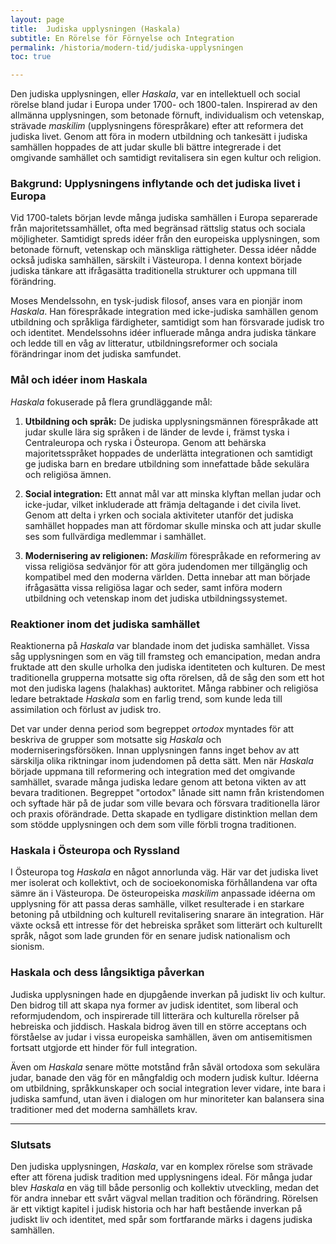 ```yaml
---
layout: page
title:  Judiska upplysningen (Haskala)
subtitle: En Rörelse för Förnyelse och Integration
permalink: /historia/modern-tid/judiska-upplysningen
toc: true

---
```


Den judiska upplysningen, eller *Haskala*, var en intellektuell och social rörelse bland judar i Europa under 1700- och 1800-talen. Inspirerad av den allmänna upplysningen, som betonade förnuft, individualism och vetenskap, strävade *maskilim* (upplysningens förespråkare) efter att reformera det judiska livet. Genom att föra in modern utbildning och tankesätt i judiska samhällen hoppades de att judar skulle bli bättre integrerade i det omgivande samhället och samtidigt revitalisera sin egen kultur och religion.

### Bakgrund: Upplysningens inflytande och det judiska livet i Europa

Vid 1700-talets början levde många judiska samhällen i Europa separerade från majoritetssamhället, ofta med begränsad rättslig status och sociala möjligheter. Samtidigt spreds idéer från den europeiska upplysningen, som betonade förnuft, vetenskap och mänskliga rättigheter. Dessa idéer nådde också judiska samhällen, särskilt i Västeuropa. I denna kontext började judiska tänkare att ifrågasätta traditionella strukturer och uppmana till förändring.

Moses Mendelssohn, en tysk-judisk filosof, anses vara en pionjär inom *Haskala*. Han förespråkade integration med icke-judiska samhällen genom utbildning och språkliga färdigheter, samtidigt som han försvarade judisk tro och identitet. Mendelssohns idéer influerade många andra judiska tänkare och ledde till en våg av litteratur, utbildningsreformer och sociala förändringar inom det judiska samfundet.

### Mål och idéer inom Haskala

*Haskala* fokuserade på flera grundläggande mål:

1. **Utbildning och språk:** De judiska upplysningsmännen förespråkade att judar skulle lära sig språken i de länder de levde i, främst tyska i Centraleuropa och ryska i Östeuropa. Genom att behärska majoritetsspråket hoppades de underlätta integrationen och samtidigt ge judiska barn en bredare utbildning som innefattade både sekulära och religiösa ämnen.

2. **Social integration:** Ett annat mål var att minska klyftan mellan judar och icke-judar, vilket inkluderade att främja deltagande i det civila livet. Genom att delta i yrken och sociala aktiviteter utanför det judiska samhället hoppades man att fördomar skulle minska och att judar skulle ses som fullvärdiga medlemmar i samhället.

3. **Modernisering av religionen:** *Maskilim* förespråkade en reformering av vissa religiösa sedvänjor för att göra judendomen mer tillgänglig och kompatibel med den moderna världen. Detta innebar att man började ifrågasätta vissa religiösa lagar och seder, samt införa modern utbildning och vetenskap inom det judiska utbildningssystemet.

### Reaktioner inom det judiska samhället

Reaktionerna på *Haskala* var blandade inom det judiska samhället. Vissa såg upplysningen som en väg till framsteg och emancipation, medan andra fruktade att den skulle urholka den judiska identiteten och kulturen. De mest traditionella grupperna motsatte sig ofta rörelsen, då de såg den som ett hot mot den judiska lagens (halakhas) auktoritet. Många rabbiner och religiösa ledare betraktade *Haskala* som en farlig trend, som kunde leda till assimilation och förlust av judisk tro.

Det var under denna period som begreppet *ortodox* myntades för att beskriva de grupper som motsatte sig *Haskala* och moderniseringsförsöken. Innan upplysningen fanns inget behov av att särskilja olika riktningar inom judendomen på detta sätt. Men när *Haskala* började uppmana till reformering och integration med det omgivande samhället, svarade många judiska ledare genom att betona vikten av att bevara traditionen. Begreppet "ortodox" lånade sitt namn från kristendomen och syftade här på de judar som ville bevara och försvara traditionella läror och praxis oförändrade. Detta skapade en tydligare distinktion mellan dem som stödde upplysningen och dem som ville förbli trogna traditionen.

### Haskala i Östeuropa och Ryssland

I Östeuropa tog *Haskala* en något annorlunda väg. Här var det judiska livet mer isolerat och kollektivt, och de socioekonomiska förhållandena var ofta sämre än i Västeuropa. De östeuropeiska *maskilim* anpassade idéerna om upplysning för att passa deras samhälle, vilket resulterade i en starkare betoning på utbildning och kulturell revitalisering snarare än integration. Här växte också ett intresse för det hebreiska språket som litterärt och kulturellt språk, något som lade grunden för en senare judisk nationalism och sionism.

### Haskala och dess långsiktiga påverkan

Judiska upplysningen hade en djupgående inverkan på judiskt liv och kultur. Den bidrog till att skapa nya former av judisk identitet, som liberal och reformjudendom, och inspirerade till litterära och kulturella rörelser på hebreiska och jiddisch. Haskala bidrog även till en större acceptans och förståelse av judar i vissa europeiska samhällen, även om antisemitismen fortsatt utgjorde ett hinder för full integration.

Även om *Haskala* senare mötte motstånd från såväl ortodoxa som sekulära judar, banade den väg för en mångfaldig och modern judisk kultur. Idéerna om utbildning, språkkunskaper och social integration lever vidare, inte bara i judiska samfund, utan även i dialogen om hur minoriteter kan balansera sina traditioner med det moderna samhällets krav.

---

### Slutsats

Den judiska upplysningen, *Haskala*, var en komplex rörelse som strävade efter att förena judisk tradition med upplysningens ideal. För många judar blev *Haskala* en väg till både personlig och kollektiv utveckling, medan det för andra innebar ett svårt vägval mellan tradition och förändring. Rörelsen är ett viktigt kapitel i judisk historia och har haft bestående inverkan på judiskt liv och identitet, med spår som fortfarande märks i dagens judiska samhällen.